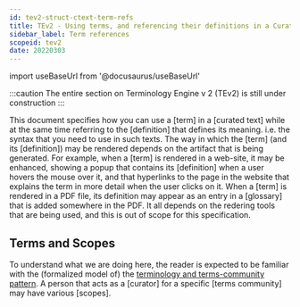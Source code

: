 ```yaml
---
id: tev2-struct-ctext-term-refs
title: TEv2 - Using terms, and referencing their definitions in a Curated Text
sidebar_label: Term references
scopeid: tev2
date: 20220303
---
```


import useBaseUrl from '@docusaurus/useBaseUrl'

:::caution
The entire section on Terminology Engine v 2 (TEv2) is still under construction
:::

This document specifies how you can use a [term] in a [curated text] while at the same time referring to the [definition] that defines its meaning. i.e. the syntax that you need to use in such texts. The way in which the [term] (and its [definition]) may be rendered depends on the artifact that is being generated. For example, when a [term] is rendered in a web-site, it may be enhanced, showing a popup that contains its [definition] when a user hovers the mouse over it, and that hyperlinks to the page in the website that explains the term in more detail when the user clicks on it. When a [term] is rendered in a PDF file, its definition may appear as an entry in a [glossary] that is added somewhere in the PDF. It all depends on the redering tools that are being used, and this is out of scope for this specification.

## Terms and Scopes

To understand what we are doing here, the reader is expected to be familiar with the (formalized model of) the [terminology and terms-community pattern](/docs/terms/pattern-terminology#formalized-model). A person that acts as a [curator] for a specific [terms community] may have various [scopes].
